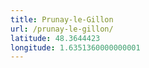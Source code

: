 ```yaml
---
title: Prunay-le-Gillon
url: /prunay-le-gillon/
latitude: 48.3644423
longitude: 1.6351360000000001
---
```


